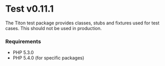 # Test v0.11.1 #

The Titon test package provides classes, stubs and fixtures used for test cases. This should not be used in production.

### Requirements ###

* PHP 5.3.0
* PHP 5.4.0 (for specific packages)